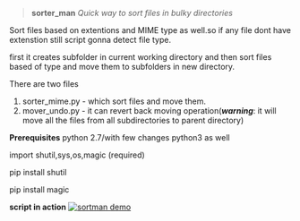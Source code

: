 >**sorter_man**
*Quick way to sort files in bulky directories*

Sort files based on extentions and MIME type as well.so if any file dont have extenstion still script gonna detect file type.

first it creates subfolder in current working directory and then sort files based of type and move them to subfolders in new directory.


There are two files

1.  sorter_mime.py - which sort files and move them.
2.  mover_undo.py - it can revert back moving operation(***warning***: it will move all the files from all subdirectories to parent directory)


**Prerequisites**
python 2.7/with few changes python3 as well


import shutil,sys,os,magic (required)

pip install shutil


pip install magic


**script in action**
[![sortman demo](https://img.youtube.com/vi/JneqRtPMsOc/0.jpg)](https://www.youtube.com/watch?v=JneqRtPMsOc)

